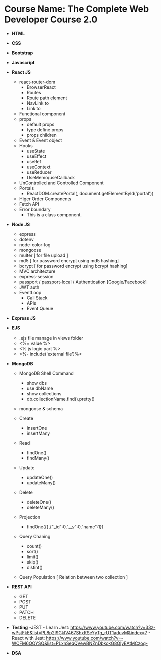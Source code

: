 # Course Name: The Complete Web Developer Course 2.0

- **HTML**

- **CSS**

- **Bootstrap**

- **Javascript**

- **React JS**
    - react-router-dom
        - BrowserReact
        - Routes
        - Route path element
        - NavLink to
        - Link to
    - Functional component
    - props
        - default props
        - type define props
        - props children
    - Event & Event object
    - Hooks
        - useState
        - useEffect
        - useRef
        - useContext
        - useReducer
        - UseMemo/useCallback
    - UnControlled and Controlled Component
    - Portals
        - ReactDOM.createPortal(<ModalComponent/>, document.getElementById('portal'))
    - Higer Order Components
    - Fetch API
    - Error boundary
        - This is a class component.

- **Node JS**
    - express
    - dotenv
    - node-color-log
    - mongoose
    - multer [ for file upload ]
    - md5 [ for password encrypt using md5 hashing]
    - bcrypt [ for password encrypt using bcrypt hashing]
    - MVC architecture
    - express-session
    - passport / passport-local / Authentication [Google/Facebook]
    - JWT auth
    - EventLoop
        - Call Stack
        - APIs
        - Event Queue

- **Express JS**

- **EJS**
    - .ejs file manage in views folder
    - <%= value %>
    - <% js logic part %>
    - <%- include('external file')%>

- **MongoDB**
    - MongoDB Shell Command
        - show dbs
        - use dbName
        - show collections
        - db.collectionName.find().pretty()
    
    - mongoose & schema

    - Create
        - insertOne
        - insertMany

    - Read
        - findOne()
        - findMany()

    - Update
        - updateOne()
        - updateMany()

    - Delete
        - deleteOne()
        - deleteMany()

    - Projection
        - findOne({},{"_id":0,"__v":0,"name":1})

    - Query Chaning
        - count()
        - sort()
        - limit()
        - skip()
        - distint()
    
    - Query Population [ Relation between two collection ]
    

- **REST API**
    - GET
    - POST
    - PUT
    - PATCH
    - DELETE

- **Testing** 
    -JEST
        - Learn Jest:  https://www.youtube.com/watch?v=33z-wPstFkE&list=PL8p2I9GklV467ShxKSeYyTg_rUT1aduvM&index=7
        - React with Jest: https://www.youtube.com/watch?v=-WCFM6QOYSQ&list=PLxnSeqQVewBNZnDbkokG8QIyEAtMCzoq-

- **DSA**